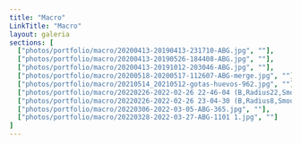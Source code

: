 ```yaml
---
title: "Macro"
LinkTitle: "Macro"
layout: galeria
sections: [
  ["photos/portfolio/macro/20200413-20190413-231710-ABG.jpg", ""],
  ["photos/portfolio/macro/20200413-20190526-184408-ABG.jpg", ""],
  ["photos/portfolio/macro/20200413-20191012-203046-ABG.jpg", ""],
  ["photos/portfolio/macro/20200518-20200517-112607-ABG-merge.jpg", ""],
  ["photos/portfolio/macro/20210514_20210512-gotas-huevos-962.jpg", ""],
  ["photos/portfolio/macro/20220226-2022-02-26 22-46-04 (B,Radius22,Smoothing6).jpg", ""],
  ["photos/portfolio/macro/20220226-2022-02-26 23-04-30 (B,Radius8,Smoothing4) 1.jpg", ""],
  ["photos/portfolio/macro/20220306-2022-03-05-ABG-365.jpg", ""],
  ["photos/portfolio/macro/20220328-2022-03-27-ABG-1101 1.jpg", ""]
]
---
```

